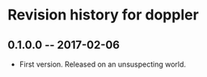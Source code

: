 # Revision history for doppler

## 0.1.0.0  -- 2017-02-06

* First version. Released on an unsuspecting world.
